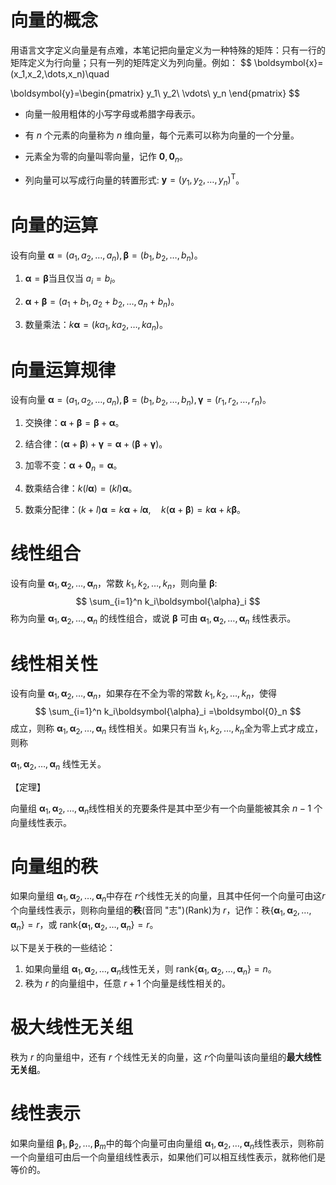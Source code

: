 # 向量的概念

用语言文字定义向量是有点难，本笔记把向量定义为一种特殊的矩阵：只有一行的矩阵定义为行向量；只有一列的矩阵定义为列向量。例如：
$$
\boldsymbol{x}=(x_1,x_2,\dots,x_n)\quad 

\boldsymbol{y}=\begin{pmatrix}
   y_1\\
   y_2\\
   \vdots\\
   y_n
\end{pmatrix}
$$

- 向量一般用粗体的小写字母或希腊字母表示。

- 有 $n$ 个元素的向量称为 $n$ 维向量，每个元素可以称为向量的一个分量。
- 元素全为零的向量叫零向量，记作 $\boldsymbol{0},\boldsymbol{0}_n$。
- 列向量可以写成行向量的转置形式: $\boldsymbol{y}=(y_1, y_2,\dots,y_n)^\mathrm{T}$。

# 向量的运算

设有向量 $\boldsymbol{\alpha}=(a_1,a_2,\dots,a_n),\boldsymbol{\beta}=(b_1,b_2,\dots,b_n)$​​。​​

1. $\boldsymbol{\alpha}=\boldsymbol{\beta}$​ 当且仅当 $a_i=b_i$​。​

2. $\boldsymbol{\alpha}+\boldsymbol{\beta}=(a_1+b_1,a_2+b_2,\dots,a_n+b_n)$。​

3. 数量乘法：$k\boldsymbol{\alpha}=(ka_1,ka_2,\dots,ka_n)$​。

# 向量运算规律

设有向量 $\boldsymbol{\alpha}=(a_1,a_2,\dots,a_n),\boldsymbol{\beta}=(b_1,b_2,\dots,b_n), \boldsymbol{\gamma}=(r_1,r_2,\dots,r_n)$。

1. 交换律：$\boldsymbol{\alpha}+\boldsymbol{\beta}=\boldsymbol{\beta}+\boldsymbol{\alpha}$​。

2. 结合律：$(\boldsymbol{\alpha}+\boldsymbol{\beta})+\boldsymbol{\gamma}=\boldsymbol{\alpha}+(\boldsymbol{\beta} + \boldsymbol{\gamma})$​。

3. 加零不变：$\boldsymbol{\alpha}+\boldsymbol{0}_n=\boldsymbol{\alpha}$​。​
4. 数乘结合律：$k(l\boldsymbol{\alpha})=(kl)\boldsymbol{\alpha}$​。​
5. 数乘分配律：$(k+l)\boldsymbol{\alpha}=k\boldsymbol{\alpha}+l\boldsymbol{\alpha}, \quad k(\boldsymbol{\alpha} + \boldsymbol{\beta})=k\boldsymbol{\alpha}+k\boldsymbol{\beta}$​。



# 线性组合

设有向量 $\boldsymbol{\alpha}_1, \boldsymbol{\alpha}_2,\dots,\boldsymbol{\alpha}_n$​，常数 $k_1,k_2,\dots, k_n$​，则向量 $\boldsymbol{\beta}$:
$$
\sum_{i=1}^n k_i\boldsymbol{\alpha}_i
$$
称为向量 $\boldsymbol{\alpha}_1, \boldsymbol{\alpha}_2,\dots,\boldsymbol{\alpha}_n$ 的线性组合，或说 $\boldsymbol{\beta}$ 可由  $\boldsymbol{\alpha}_1, \boldsymbol{\alpha}_2,\dots,\boldsymbol{\alpha}_n$ 线性表示。



# 线性相关性

设有向量 $\boldsymbol{\alpha}_1, \boldsymbol{\alpha}_2,\dots,\boldsymbol{\alpha}_n$，如果存在不全为零的常数 $k_1,k_2,\dots, k_n$​，使得
$$
\sum_{i=1}^n k_i\boldsymbol{\alpha}_i =\boldsymbol{0}_n
$$
成立，则称 $\boldsymbol{\alpha}_1, \boldsymbol{\alpha}_2,\dots,\boldsymbol{\alpha}_n$ 线性相关。如果只有当 $k_1,k_2,\dots, k_n$​ 全为零上式才成立，则称​

$\boldsymbol{\alpha}_1, \boldsymbol{\alpha}_2,\dots,\boldsymbol{\alpha}_n$ 线性无关。

【定理】

向量组 $\boldsymbol{\alpha}_1, \boldsymbol{\alpha}_2,\dots,\boldsymbol{\alpha}_n$​​​ 线性相关的充要条件是其中至少有一个向量能被其余 $n-1$ 个向量线性表示。



# 向量组的秩

如果向量组 $\boldsymbol{\alpha}_1, \boldsymbol{\alpha}_2,\dots,\boldsymbol{\alpha}_n$​ 中存在 $r$​ 个线性无关的向量，且其中任何一个向量可由这$r$ 个向量线性表示，则称向量组的**秩**(音同 "志")(Rank)为 $r$，记作：秩$\{\boldsymbol{\alpha}_1, \boldsymbol{\alpha}_2,\dots,\boldsymbol{\alpha}_n \} = r$，或 $\mbox{rank}\{\boldsymbol{\alpha}_1, \boldsymbol{\alpha}_2,\dots,\boldsymbol{\alpha}_n\} =r$​​。



以下是关于秩的一些结论：

1. 如果向量组 $\boldsymbol{\alpha}_1, \boldsymbol{\alpha}_2,\dots,\boldsymbol{\alpha}_n$​ 线性无关，则 $\mbox{rank}\{\boldsymbol{\alpha}_1, \boldsymbol{\alpha}_2,\dots,\boldsymbol{\alpha}_n\} =n$​。
2. 秩为 $r$​ 的向量组中，任意 $r+1$ 个向量是线性相关的。​



# 极大线性无关组

秩为 $r$ 的向量组中，还有 $r$ 个线性无关的向量，这 $r$​ 个向量叫该向量组的**最大线性无关组**。



# 线性表示

如果向量组 $\boldsymbol{\beta}_1, \boldsymbol{\beta}_2,\dots,\boldsymbol{\beta}_m$​中的每个向量可由向量组 $\boldsymbol{\alpha}_1, \boldsymbol{\alpha}_2,\dots,\boldsymbol{\alpha}_n$​​ 线性表示，则称前一个向量组可由后一个向量组线性表示，如果他们可以相互线性表示，就称他们是等价的。

